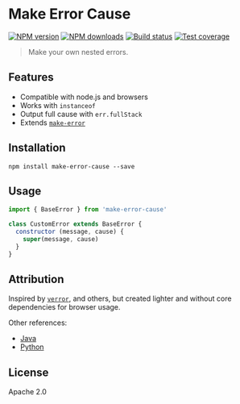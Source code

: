 # Make Error Cause

[![NPM version][npm-image]][npm-url]
[![NPM downloads][downloads-image]][downloads-url]
[![Build status][travis-image]][travis-url]
[![Test coverage][coveralls-image]][coveralls-url]

> Make your own nested errors.

## Features

* Compatible with node.js and browsers
* Works with `instanceof`
* Output full cause with `err.fullStack`
* Extends [`make-error`](https://github.com/JsCommunity/make-error)

## Installation

```
npm install make-error-cause --save
```

## Usage

```js
import { BaseError } from 'make-error-cause'

class CustomError extends BaseError {
  constructor (message, cause) {
    super(message, cause)
  }
}
```

## Attribution

Inspired by [`verror`](https://www.npmjs.com/package/verror), and others, but created lighter and without core dependencies for browser usage.

Other references:

* [Java](https://docs.oracle.com/javase/7/docs/api/java/lang/Exception.html)
* [Python](https://www.python.org/dev/peps/pep-3134/)

## License

Apache 2.0

[npm-image]: https://img.shields.io/npm/v/make-error-cause.svg?style=flat
[npm-url]: https://npmjs.org/package/make-error-cause
[downloads-image]: https://img.shields.io/npm/dm/make-error-cause.svg?style=flat
[downloads-url]: https://npmjs.org/package/make-error-cause
[travis-image]: https://img.shields.io/travis/blakeembrey/make-error-cause.svg?style=flat
[travis-url]: https://travis-ci.org/blakeembrey/make-error-cause
[coveralls-image]: https://img.shields.io/coveralls/blakeembrey/make-error-cause.svg?style=flat
[coveralls-url]: https://coveralls.io/r/blakeembrey/make-error-cause?branch=master
